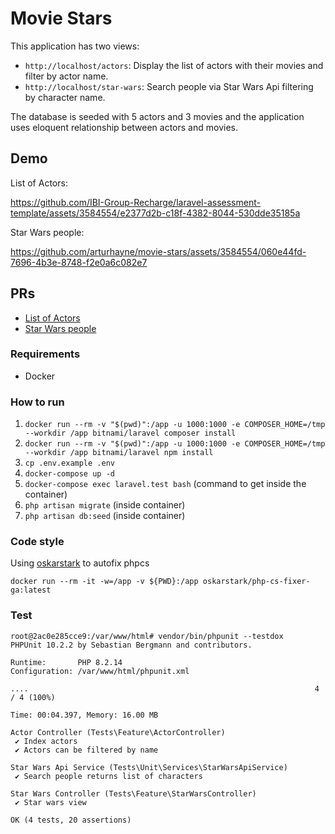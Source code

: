 # Movie Stars

This application has two views:
 - `http://localhost/actors`: Display the list of actors with their movies and filter by actor name.
 - `http://localhost/star-wars`: Search people via Star Wars Api filtering by character name.

The database is seeded with 5 actors and 3 movies and the application uses eloquent relationship between actors and movies.

## Demo
List of Actors:

https://github.com/IBI-Group-Recharge/laravel-assessment-template/assets/3584554/e2377d2b-c18f-4382-8044-530dde35185a

Star Wars people:

https://github.com/arturhayne/movie-stars/assets/3584554/060e44fd-7696-4b3e-8748-f2e0a6c082e7

## PRs
 * [List of Actors](https://github.com/arturhayne/movie-stars/pull/1)
 * [Star Wars people](https://github.com/arturhayne/movie-stars/pull/2)

### Requirements

-   Docker

### How to run  

 1. `docker run --rm -v "$(pwd)":/app -u 1000:1000 -e COMPOSER_HOME=/tmp --workdir /app bitnami/laravel composer install`
 2. `docker run --rm -v "$(pwd)":/app -u 1000:1000 -e COMPOSER_HOME=/tmp --workdir /app bitnami/laravel npm install`
 3. `cp .env.example .env`
 3. `docker-compose up -d`
 4. `docker-compose exec laravel.test bash` (command to get inside the container)
 5. `php artisan migrate` (inside container)
 6. `php artisan db:seed` (inside container)


### Code style
Using [oskarstark](https://github.com/OskarStark/php-cs-fixer-ga) to autofix phpcs
```
docker run --rm -it -w=/app -v ${PWD}:/app oskarstark/php-cs-fixer-ga:latest
```

### Test

```
root@2ac0e285cce9:/var/www/html# vendor/bin/phpunit --testdox
PHPUnit 10.2.2 by Sebastian Bergmann and contributors.

Runtime:       PHP 8.2.14
Configuration: /var/www/html/phpunit.xml

....                                                                4 / 4 (100%)

Time: 00:04.397, Memory: 16.00 MB

Actor Controller (Tests\Feature\ActorController)
 ✔ Index actors
 ✔ Actors can be filtered by name

Star Wars Api Service (Tests\Unit\Services\StarWarsApiService)
 ✔ Search people returns list of characters

Star Wars Controller (Tests\Feature\StarWarsController)
 ✔ Star wars view

OK (4 tests, 20 assertions)
```
